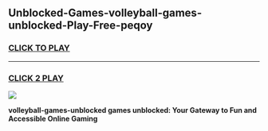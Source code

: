 
## Unblocked-Games-volleyball-games-unblocked-Play-Free-peqoy
<h3>
<a href="https://premium76.site?title=volleyball-games-unblocked&ref=18A">CLICK TO PLAY</a></h3>
<hr>

<h3>
<a href="https://premium76.site?title=volleyball-games-unblocked&ref=18A">CLICK 2 PLAY</a>
  
</h3>

<a href="https://premium76.site?title=volleyball-games-unblocked&ref=18A"><img src="https://clearcache.store/games.png"></a>


**volleyball-games-unblocked games unblocked: Your Gateway to Fun and Accessible Online Gaming**
